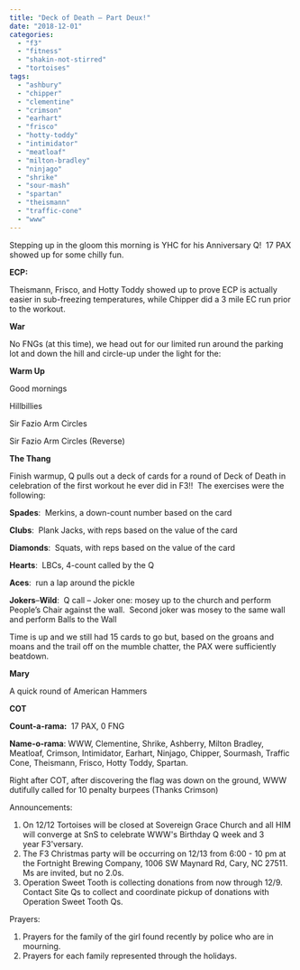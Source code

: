 ```yaml
---
title: "Deck of Death – Part Deux!"
date: "2018-12-01"
categories: 
  - "f3"
  - "fitness"
  - "shakin-not-stirred"
  - "tortoises"
tags: 
  - "ashbury"
  - "chipper"
  - "clementine"
  - "crimson"
  - "earhart"
  - "frisco"
  - "hotty-toddy"
  - "intimidator"
  - "meatloaf"
  - "milton-bradley"
  - "ninjago"
  - "shrike"
  - "sour-mash"
  - "spartan"
  - "theismann"
  - "traffic-cone"
  - "www"
---
```


Stepping up in the gloom this morning is YHC for his Anniversary Q!  17 PAX showed up for some chilly fun.

**ECP:**

Theismann, Frisco, and Hotty Toddy showed up to prove ECP is actually easier in sub-freezing temperatures, while Chipper did a 3 mile EC run prior to the workout.

**War**

No FNGs (at this time), we head out for our limited run around the parking lot and down the hill and circle-up under the light for the:

**Warm Up**

Good mornings

Hillbillies

Sir Fazio Arm Circles

Sir Fazio Arm Circles (Reverse)

**The Thang**

Finish warmup, Q pulls out a deck of cards for a round of Deck of Death in celebration of the first workout he ever did in F3!!  The exercises were the following:

**Spades**:  Merkins, a down-count number based on the card

**Clubs**:  Plank Jacks, with reps based on the value of the card

**Diamonds**:  Squats, with reps based on the value of the card

**Hearts**:  LBCs, 4-count called by the Q

**Aces**:  run a lap around the pickle

**Jokers**–**Wild**:  Q call – Joker one: mosey up to the church and perform People’s Chair against the wall.  Second joker was mosey to the same wall and perform Balls to the Wall

Time is up and we still had 15 cards to go but, based on the groans and moans and the trail off on the mumble chatter, the PAX were sufficiently beatdown.

**Mary**

A quick round of American Hammers

**COT**

**Count-a-rama:**  17 PAX, 0 FNG

**Name-o-rama**: WWW, Clementine, Shrike, Ashberry, Milton Bradley, Meatloaf, Crimson, Intimidator, Earhart, Ninjago, Chipper, Sourmash, Traffic Cone, Theismann, Frisco, Hotty Toddy, Spartan.

Right after COT, after discovering the flag was down on the ground, WWW dutifully called for 10 penalty burpees (Thanks Crimson)

Announcements:

1. On 12/12 Tortoises will be closed at Sovereign Grace Church and all HIM will converge at SnS to celebrate WWW's Birthday Q week and 3 year F3'versary.
2. The F3 Christmas party will be occurring on 12/13 from 6:00 - 10 pm at the Fortnight Brewing Company, 1006 SW Maynard Rd, Cary, NC 27511. Ms are invited, but no 2.0s.
3. Operation Sweet Tooth is collecting donations from now through 12/9. Contact Site Qs to collect and coordinate pickup of donations with Operation Sweet Tooth Qs.

Prayers:

1. Prayers for the family of the girl found recently by police who are in mourning.
2. Prayers for each family represented through the holidays.
